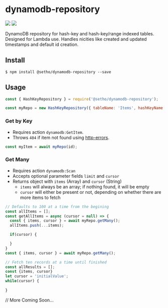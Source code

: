 # dynamodb-repository
![](https://img.shields.io/npm/v/@setho/dynamodb-repository.svg)  ![](https://app.codeship.com/projects/a911ad40-03eb-0137-5493-663ef6d42e08/status?branch=master)

DynamoDB repository for hash-key and hash-key/range indexed tables. Designed for Lambda use. Handles nicities like created and updated timestamps and default id creation.

## Install
  `$ npm install @setho/dynamodb-repository --save`

## Usage
```javascript
const { HashKeyRepository } = require('@setho/dynamodb-repository');

const myRepo = new HashKeyRepository({ tableName: 'Items', hashKeyName: 'id' });
```

### Get by Key
- Requires action `dynamodb:GetItem`.
- Throws `404` if item not found using [http-errors](https://npmjs.com/package/http-errors).
```javascript
const myItem = await myRepo(id);
```

### Get Many
- Requires action `dynamodb:Scan`
- Accepts optional parameter fields `limit` and `cursor`
- Returns object with `items` (Array) and `cursor` (String)
  - `items` will always be an array; if nothing found, it will be empty
  - `cursor` will either be present or not, depending on whether there are more items to fetch
```javascript
// Defaults to 100 at a time from the begining
const allItems = [];
const getAllItems = async (cursor = null) => {
  const { items, cursor } = await myRepo.getMany();
  allItems.push(...items);

  if(cursor) {

  }
}
const { items, cursor } = await myRepo.getMany();

// Fetch ten records at a time until finished
const allResults = [];
const {items, cursor}
let cursor = 'initialValue';
while(cursor) {
  
}
```

  // More Coming Soon...